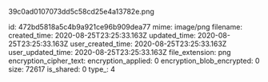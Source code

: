 39c0ad0107073dd5c58cd25e4a13782e.png

id: 472bd5818a5c4b9a921ce96b909dea77
mime: image/png
filename: 
created_time: 2020-08-25T23:25:33.163Z
updated_time: 2020-08-25T23:25:33.163Z
user_created_time: 2020-08-25T23:25:33.163Z
user_updated_time: 2020-08-25T23:25:33.163Z
file_extension: png
encryption_cipher_text: 
encryption_applied: 0
encryption_blob_encrypted: 0
size: 72617
is_shared: 0
type_: 4